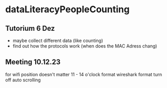 # dataLiteracyPeopleCounting

## Tutorium 6 Dez 

- maybe collect different data (like counting)
- find out how the protocols work (when does the MAC Adress chang)


## Meeting 10.12.23

for wifi position doesn't matter 
11 - 14 o'clock
format wireshark format
turn off auto scrolling
